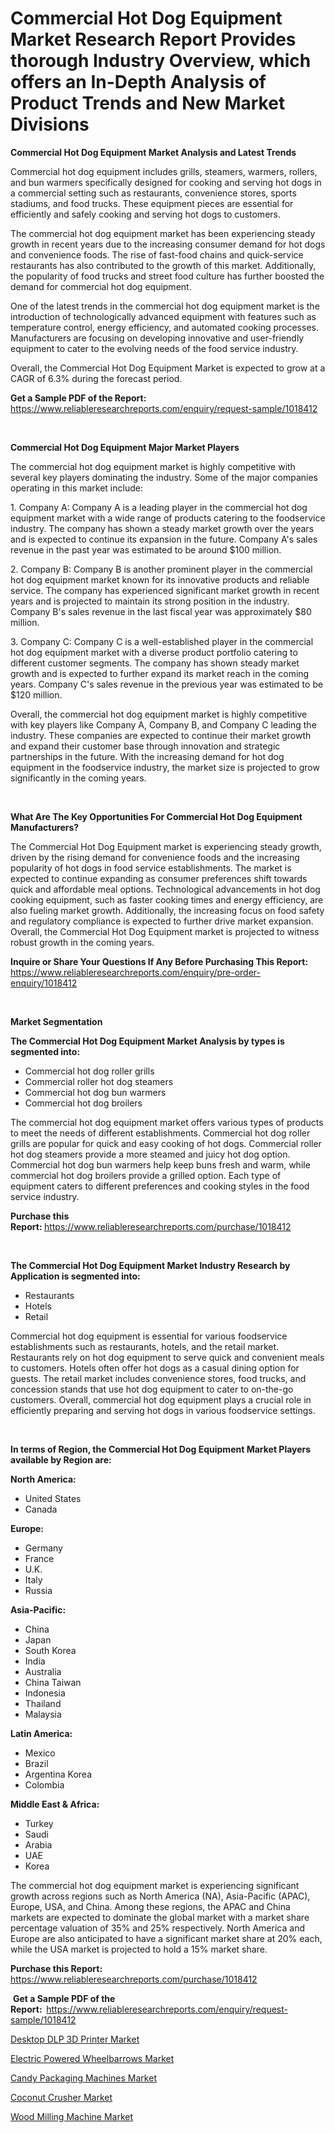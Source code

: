 <p><h1>Commercial Hot Dog Equipment Market Research Report Provides thorough Industry Overview, which offers an In-Depth Analysis of Product Trends and New Market Divisions</h1></p><p><strong>Commercial Hot Dog Equipment Market Analysis and Latest Trends</strong></p>
<p><p>Commercial hot dog equipment includes grills, steamers, warmers, rollers, and bun warmers specifically designed for cooking and serving hot dogs in a commercial setting such as restaurants, convenience stores, sports stadiums, and food trucks. These equipment pieces are essential for efficiently and safely cooking and serving hot dogs to customers.</p><p>The commercial hot dog equipment market has been experiencing steady growth in recent years due to the increasing consumer demand for hot dogs and convenience foods. The rise of fast-food chains and quick-service restaurants has also contributed to the growth of this market. Additionally, the popularity of food trucks and street food culture has further boosted the demand for commercial hot dog equipment.</p><p>One of the latest trends in the commercial hot dog equipment market is the introduction of technologically advanced equipment with features such as temperature control, energy efficiency, and automated cooking processes. Manufacturers are focusing on developing innovative and user-friendly equipment to cater to the evolving needs of the food service industry.</p><p>Overall, the Commercial Hot Dog Equipment Market is expected to grow at a CAGR of 6.3% during the forecast period.</p></p>
<p><strong>Get a Sample PDF of the Report:&nbsp;</strong> <a href="https://www.reliableresearchreports.com/enquiry/request-sample/1018412">https://www.reliableresearchreports.com/enquiry/request-sample/1018412</a></p>
<p>&nbsp;</p>
<p><strong>Commercial Hot Dog Equipment Major Market Players</strong></p>
<p><p>The commercial hot dog equipment market is highly competitive with several key players dominating the industry. Some of the major companies operating in this market include:</p><p>1. Company A: Company A is a leading player in the commercial hot dog equipment market with a wide range of products catering to the foodservice industry. The company has shown a steady market growth over the years and is expected to continue its expansion in the future. Company A's sales revenue in the past year was estimated to be around $100 million.</p><p>2. Company B: Company B is another prominent player in the commercial hot dog equipment market known for its innovative products and reliable service. The company has experienced significant market growth in recent years and is projected to maintain its strong position in the industry. Company B's sales revenue in the last fiscal year was approximately $80 million.</p><p>3. Company C: Company C is a well-established player in the commercial hot dog equipment market with a diverse product portfolio catering to different customer segments. The company has shown steady market growth and is expected to further expand its market reach in the coming years. Company C's sales revenue in the previous year was estimated to be $120 million.</p><p>Overall, the commercial hot dog equipment market is highly competitive with key players like Company A, Company B, and Company C leading the industry. These companies are expected to continue their market growth and expand their customer base through innovation and strategic partnerships in the future. With the increasing demand for hot dog equipment in the foodservice industry, the market size is projected to grow significantly in the coming years.</p></p>
<p>&nbsp;</p>
<p><strong>What Are The Key Opportunities For Commercial Hot Dog Equipment Manufacturers?</strong></p>
<p><p>The Commercial Hot Dog Equipment market is experiencing steady growth, driven by the rising demand for convenience foods and the increasing popularity of hot dogs in food service establishments. The market is expected to continue expanding as consumer preferences shift towards quick and affordable meal options. Technological advancements in hot dog cooking equipment, such as faster cooking times and energy efficiency, are also fueling market growth. Additionally, the increasing focus on food safety and regulatory compliance is expected to further drive market expansion. Overall, the Commercial Hot Dog Equipment market is projected to witness robust growth in the coming years.</p></p>
<p><strong>Inquire or Share Your Questions If Any Before Purchasing This Report:</strong> <a href="https://www.reliableresearchreports.com/enquiry/pre-order-enquiry/1018412">https://www.reliableresearchreports.com/enquiry/pre-order-enquiry/1018412</a></p>
<p>&nbsp;</p>
<p><strong>Market Segmentation</strong></p>
<p><strong>The Commercial Hot Dog Equipment Market Analysis by types is segmented into:</strong></p>
<p><ul><li>Commercial hot dog roller grills</li><li>Commercial roller hot dog steamers</li><li>Commercial hot dog bun warmers</li><li>Commercial hot dog broilers</li></ul></p>
<p><p>The commercial hot dog equipment market offers various types of products to meet the needs of different establishments. Commercial hot dog roller grills are popular for quick and easy cooking of hot dogs. Commercial roller hot dog steamers provide a more steamed and juicy hot dog option. Commercial hot dog bun warmers help keep buns fresh and warm, while commercial hot dog broilers provide a grilled option. Each type of equipment caters to different preferences and cooking styles in the food service industry.</p></p>
<p><strong>Purchase this Report:&nbsp;</strong><a href="https://www.reliableresearchreports.com/purchase/1018412">https://www.reliableresearchreports.com/purchase/1018412</a></p>
<p>&nbsp;</p>
<p><strong>The Commercial Hot Dog Equipment Market Industry Research by Application is segmented into:</strong></p>
<p><ul><li>Restaurants</li><li>Hotels</li><li>Retail</li></ul></p>
<p><p>Commercial hot dog equipment is essential for various foodservice establishments such as restaurants, hotels, and the retail market. Restaurants rely on hot dog equipment to serve quick and convenient meals to customers. Hotels often offer hot dogs as a casual dining option for guests. The retail market includes convenience stores, food trucks, and concession stands that use hot dog equipment to cater to on-the-go customers. Overall, commercial hot dog equipment plays a crucial role in efficiently preparing and serving hot dogs in various foodservice settings.</p></p>
<p>&nbsp;</p>
<p><strong>In terms of Region, the Commercial Hot Dog Equipment Market Players available by Region are:</strong></p>
<p>
    <p> <strong> North America: </strong>
        <ul>
            <li>United States</li>
            <li>Canada</li>
        </ul>
        </p> 
    <p> <strong> Europe: </strong>
        <ul>
            <li>Germany</li>
            <li>France</li>
            <li>U.K.</li>
            <li>Italy</li>
            <li>Russia</li>
        </ul>
        </p> 
    <p> <strong> Asia-Pacific: </strong>
        <ul>
            <li>China</li>
            <li>Japan</li>
            <li>South Korea</li>
            <li>India</li>
            <li>Australia</li>
            <li>China Taiwan</li>
            <li>Indonesia</li>
            <li>Thailand</li>
            <li>Malaysia</li>
        </ul>
        </p> 
    <p> <strong> Latin America: </strong>
        <ul>
            <li>Mexico</li>
            <li>Brazil</li>
            <li>Argentina Korea</li>
            <li>Colombia</li>
        </ul>
        </p> 
    <p> <strong> Middle East & Africa: </strong>
        <ul>
            <li>Turkey</li>
            <li>Saudi</li>
            <li>Arabia</li>
            <li>UAE</li>
            <li>Korea</li>
        </ul>
    </p>
    </p>
<p><p>The commercial hot dog equipment market is experiencing significant growth across regions such as North America (NA), Asia-Pacific (APAC), Europe, USA, and China. Among these regions, the APAC and China markets are expected to dominate the global market with a market share percentage valuation of 35% and 25% respectively. North America and Europe are also anticipated to have a significant market share at 20% each, while the USA market is projected to hold a 15% market share.</p></p>
<p><strong>Purchase this Report: </strong><a href="https://www.reliableresearchreports.com/purchase/1018412">https://www.reliableresearchreports.com/purchase/1018412</a></p>
<p>&nbsp;<strong>Get a Sample PDF of the Report:&nbsp;&nbsp;</strong><a href="https://www.reliableresearchreports.com/enquiry/request-sample/1018412">https://www.reliableresearchreports.com/enquiry/request-sample/1018412</a></p>
<p><strong></strong></p>
<p><p><a href="https://medium.com/p/b2ae2714dd40/edit">Desktop DLP 3D Printer Market</a></p><p><a href="https://medium.com/p/36ea5a355e82/edit">Electric Powered Wheelbarrows Market</a></p><p><a href="https://medium.com/p/170ecc823b8e/edit">Candy Packaging Machines Market</a></p><p><a href="https://medium.com/p/1167d4afb15a/edit">Coconut Crusher Market</a></p><p><a href="https://medium.com/p/ca9ef92e6a51/edit">Wood Milling Machine Market</a></p></p>